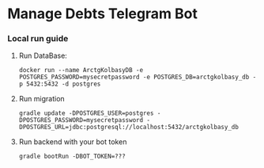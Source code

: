 # Manage Debts Telegram Bot

### Local run guide

1. Run DataBase:
    
    ```docker run --name ArctgKolbasyDB -e POSTGRES_PASSWORD=mysecretpassword -e POSTGRES_DB=arctgkolbasy_db -p 5432:5432 -d postgres```

2. Run migration
    
    ```gradle update -DPOSTGRES_USER=postgres -DPOSTGRES_PASSWORD=mysecretpassword -DPOSTGRES_URL=jdbc:postgresql://localhost:5432/arctgkolbasy_db```

3. Run backend with your bot token

   ```gradle bootRun -DBOT_TOKEN=???```
